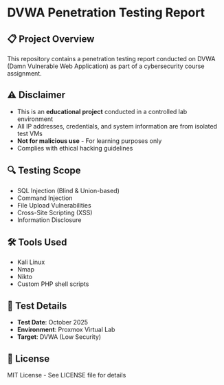 
# DVWA Penetration Testing Report

## 📋 Project Overview
This repository contains a penetration testing report conducted on DVWA (Damn Vulnerable Web Application) as part of a cybersecurity course assignment.

## ⚠️ Disclaimer
- This is an **educational project** conducted in a controlled lab environment
- All IP addresses, credentials, and system information are from isolated test VMs
- **Not for malicious use** - For learning purposes only
- Complies with ethical hacking guidelines

## 🔍 Testing Scope
- SQL Injection (Blind & Union-based)
- Command Injection
- File Upload Vulnerabilities
- Cross-Site Scripting (XSS)
- Information Disclosure

## 🛠️ Tools Used
- Kali Linux
- Nmap
- Nikto
- Custom PHP shell scripts

## 📅 Test Details
- **Test Date**: October 2025
- **Environment**: Proxmox Virtual Lab
- **Target**: DVWA (Low Security)

## 📄 License
MIT License - See LICENSE file for details
